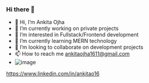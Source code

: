 ### Hi there 👋
- 👋 Hi, I’m Ankita Ojha
- 🔭 I’m currently working on private projects
- 👀 I’m interested in Fullstack/Frontend development
- 🌱 I’m currently learning MERN technology
- 💞️ I’m looking to collaborate on development projects
- 📫 How to reach me ankitaojha1611@gmail.com
- ![image](https://github.com/AnkitaO16/AnkitaO16/assets/55884619/f92a871b-1639-4bea-8134-e01ff68a1f54)

 https://www.linkedin.com/in/ankitao16
<!--
**AnkitaO16/AnkitaO16** is a ✨ _special_ ✨ repository because its `README.md` (this file) appears on your GitHub profile.

Here are some ideas to get you started:


- 🌱 I’m currently learning ...
- 👯 I’m looking to collaborate on ...
- 🤔 I’m looking for help with ...
- 💬 Ask me about ...
- 📫 How to reach me: ...
- 😄 Pronouns: ...
- ⚡ Fun fact: ...
-->
